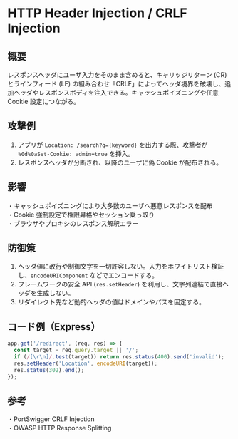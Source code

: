 # HTTP Header Injection / CRLF Injection

## 概要
レスポンスヘッダにユーザ入力をそのまま含めると、キャリッジリターン (CR) とラインフィード (LF) の組み合わせ「CRLF」によってヘッダ境界を破壊し、追加ヘッダやレスポンスボディを注入できる。キャッシュポイズニングや任意 Cookie 設定につながる。

## 攻撃例
1. アプリが `Location: /search?q={keyword}` を出力する際、攻撃者が `%0d%0aSet-Cookie: admin=true` を挿入。  
2. レスポンスヘッダが分断され、以降のユーザに偽 Cookie が配布される。

## 影響
・キャッシュポイズニングにより大多数のユーザへ悪意レスポンスを配布  
・Cookie 強制設定で権限昇格やセッション乗っ取り  
・ブラウザやプロキシのレスポンス解釈エラー

## 防御策
1. ヘッダ値に改行や制御文字を一切許容しない。入力をホワイトリスト検証し、`encodeURIComponent` などでエンコードする。  
2. フレームワークの安全 API (`res.setHeader`) を利用し、文字列連結で直接ヘッダを生成しない。  
3. リダイレクト先など動的ヘッダの値はドメインやパスを固定する。

## コード例（Express）
```js
app.get('/redirect', (req, res) => {
  const target = req.query.target || '/';
  if (/[\r\n]/.test(target)) return res.status(400).send('invalid');
  res.setHeader('Location', encodeURI(target));
  res.status(302).end();
});
```

## 参考
・PortSwigger CRLF Injection  
・OWASP HTTP Response Splitting  
